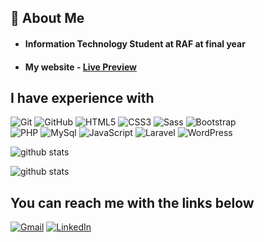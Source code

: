 ## 🚀 About Me 

- #### Information Technology Student at RAF at final year

- #### My website - <a href = "">Live Preview</a> 

## I have experience with

![Git](https://img.shields.io/badge/GIT-E44C30?style=for-the-badge&logo=git&logoColor=white)
![GitHub](https://img.shields.io/badge/GitHub-100000?style=for-the-badge&logo=github&logoColor=white)
![HTML5](https://img.shields.io/badge/HTML5-E34F26?style=for-the-badge&logo=html5&logoColor=white)
![CSS3](https://img.shields.io/badge/CSS3-1572B6?style=for-the-badge&logo=css3&logoColor=white)
![Sass](https://img.shields.io/badge/Sass-CC6699?style=for-the-badge&logo=sass&logoColor=white) 
![Bootstrap](	https://img.shields.io/badge/Bootstrap-563D7C?style=for-the-badge&logo=bootstrap&logoColor=white) <br>
![PHP](https://img.shields.io/badge/PHP-777BB4?style=for-the-badge&logo=php&logoColor=white)
![MySql](https://img.shields.io/badge/MySQL-005C84?style=for-the-badge&logo=mysql&logoColor=white)
![JavaScript](https://img.shields.io/badge/JavaScript-323330?style=for-the-badge&logo=javascript&logoColor=F7DF1E)
![Laravel](	https://img.shields.io/badge/Laravel-FF2D20?style=for-the-badge&logo=laravel&logoColor=white)
![WordPress](https://img.shields.io/badge/-WordPress-1DA1F2?style=for-the-badge&logo=WordPress&logoColor=white&color=1DA1F2)


<!-- ![github stats](https://github-readme-stats.vercel.app/api?username=F-zivanovic&show_icons=true) -->
![github stats](https://github-profile-summary-cards.vercel.app/api/cards/profile-details?username=F-zivanovic&theme=vue)
<!-- ![github stats](https://github-readme-stats.vercel.app/api/top-langs/?username=F-zivanovic) -->
![github stats](https://activity-graph.herokuapp.com/graph?username=F-zivanovic&theme=minimal)


## You can reach me with the links below
[![Gmail](https://img.shields.io/badge/-GMAIL-D14836?style=for-the-badge&logo=gmail&logoColor=white)](mailto:infofilip.zivanovic1999@gmail.com)
[![LinkedIn](https://img.shields.io/badge/-LINKEDIN-0077B5?style=for-the-badge&logo=linkedin&logoColor=white)](https://www.linkedin.com/in/f-zivanovic/)





